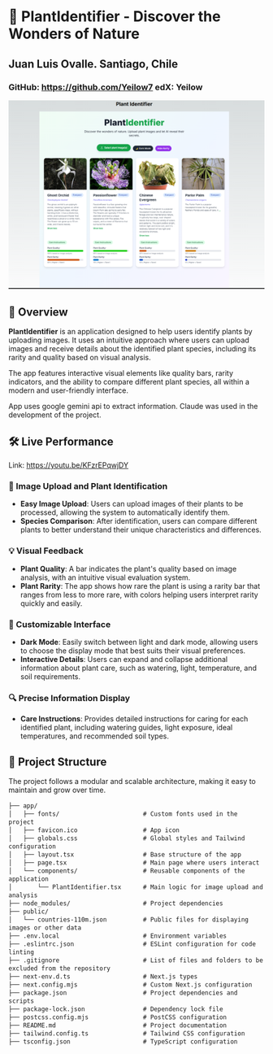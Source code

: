 # 🌿 PlantIdentifier - Discover the Wonders of Nature
## Juan Luis Ovalle.         Santiago, Chile
### GitHub: https://github.com/Yeilow7 edX: Yeilow

![Plant Identifier Preview](VisionPlantApp.png)

## 🌟 Overview

**PlantIdentifier** is an application designed to help users identify plants by uploading images. It uses an intuitive approach where users can upload images and receive details about the identified plant species, including its rarity and quality based on visual analysis.

The app features interactive visual elements like quality bars, rarity indicators, and the ability to compare different plant species, all within a modern and user-friendly interface.

App uses google gemini api to extract information.
Claude was used in the development of the project.


## 🛠️ Live Performance
Link: https://youtu.be/KFzrEPqwjDY

### 🌱 Image Upload and Plant Identification
- **Easy Image Upload**: Users can upload images of their plants to be processed, allowing the system to automatically identify them.
- **Species Comparison**: After identification, users can compare different plants to better understand their unique characteristics and differences.

### 💡 Visual Feedback
- **Plant Quality**: A bar indicates the plant's quality based on image analysis, with an intuitive visual evaluation system.
- **Plant Rarity**: The app shows how rare the plant is using a rarity bar that ranges from less to more rare, with colors helping users interpret rarity quickly and easily.

### 🎨 Customizable Interface
- **Dark Mode**: Easily switch between light and dark mode, allowing users to choose the display mode that best suits their visual preferences.
- **Interactive Details**: Users can expand and collapse additional information about plant care, such as watering, light, temperature, and soil requirements.

### 🔍 Precise Information Display
- **Care Instructions**: Provides detailed instructions for caring for each identified plant, including watering guides, light exposure, ideal temperatures, and recommended soil types.

## 📁 Project Structure

The project follows a modular and scalable architecture, making it easy to maintain and grow over time.

```plaintext
├── app/
│   ├── fonts/                       # Custom fonts used in the project
│   ├── favicon.ico                  # App icon
│   ├── globals.css                  # Global styles and Tailwind configuration
│   ├── layout.tsx                   # Base structure of the app
│   ├── page.tsx                     # Main page where users interact
│   └── components/                  # Reusable components of the application
│       └── PlantIdentifier.tsx      # Main logic for image upload and analysis
├── node_modules/                    # Project dependencies 
├── public/
│   └── countries-110m.json          # Public files for displaying images or other data
├── .env.local                       # Environment variables
├── .eslintrc.json                   # ESLint configuration for code linting
├── .gitignore                       # List of files and folders to be excluded from the repository
├── next-env.d.ts                    # Next.js types
├── next.config.mjs                  # Custom Next.js configuration
├── package.json                     # Project dependencies and scripts
├── package-lock.json                # Dependency lock file
├── postcss.config.mjs               # PostCSS configuration
├── README.md                        # Project documentation
├── tailwind.config.ts               # Tailwind CSS configuration
├── tsconfig.json                    # TypeScript configuration

